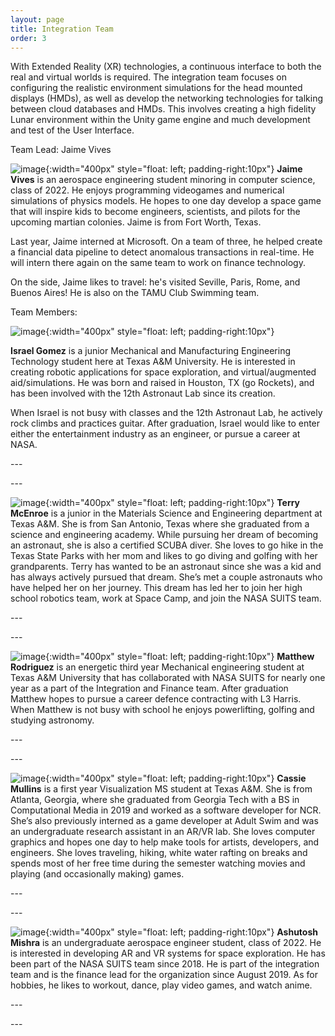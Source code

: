 ```yaml
---
layout: page
title: Integration Team
order: 3
---
```


With Extended Reality (XR) technologies, a continuous interface to both the real and virtual worlds is required. The integration team focuses on configuring the realistic environment simulations for the head mounted displays (HMDs), as well as develop the networking technologies for talking between cloud databases and HMDs. This involves creating a high fidelity Lunar environment within the Unity game engine and much development and test of the User Interface.

Team Lead: Jaime Vives

![image](/assets/images/JaimeVives.jpg){:width="400px" style="float: left; padding-right:10px"}
**Jaime Vives** is an aerospace engineering student minoring in computer science, class of 2022.  He enjoys programming videogames and numerical simulations of physics models. He hopes to one day develop a space game that will inspire kids to become engineers, scientists, and pilots for the upcoming martian colonies. Jaime is from Fort Worth, Texas.

Last year, Jaime interned at Microsoft. On a team of three, he helped create a financial data pipeline to detect anomalous transactions in real-time. He will intern there again on the same team to work on finance technology.

On the side, Jaime likes to travel: he's visited Seville, Paris, Rome, and Buenos Aires! He is also on the TAMU Club Swimming team.


Team Members:

![image](/assets/images/IsraelGomez.PNG){:width="400px" style="float: left; padding-right:10px"}

**Israel Gomez** is a junior Mechanical and Manufacturing Engineering Technology student here at Texas A&M University. He is interested in creating robotic applications for space exploration, and virtual/augmented aid/simulations. He was born and raised in Houston, TX (go Rockets), and has been involved with the 12th Astronaut Lab since its creation.

When Israel is not busy with classes and the 12th Astronaut Lab, he actively rock climbs and practices guitar. After graduation, Israel would like to enter either the entertainment industry as an engineer, or pursue a career at NASA.

<span style="display:block" class="note"> --- </span>


<span style="display:block" class="note"> --- </span>




![image](/assets/images/TerryMcEnroe.JPG){:width="400px" style="float: left; padding-right:10px"}
**Terry McEnroe** is a junior in the Materials Science and Engineering department at Texas A&M. She is from San Antonio, Texas where she graduated from a science and engineering academy. While pursuing her dream of becoming an astronaut, she is also a certified SCUBA diver. She loves to go hike in the Texas State Parks with her mom and likes to go diving and golfing with her grandparents. 
Terry has wanted to be an astronaut since she was a kid and has always actively pursued that dream. She’s met a couple astronauts who have helped her on her journey. This dream has led her to join her high school robotics team, work at Space Camp, and join the NASA SUITS team.

<span style="display:block" class="note"> --- </span>


<span style="display:block" class="note"> --- </span>




![image](/assets/images/Rodriguez_Matthew_Pic2.jpg){:width="400px" style="float: left; padding-right:10px"}
**Matthew Rodriguez** is an energetic third year Mechanical engineering student at Texas A&M University that has collaborated with NASA SUITS for nearly one year as a part of the Integration and Finance team. After graduation Matthew hopes to pursue a career defence contracting with L3 Harris. When Matthew is not busy with school he enjoys  powerlifting, golfing and studying astronomy.

<span style="display:block" class="note"> --- </span>


<span style="display:block" class="note"> --- </span>



![image](/assets/images/CassieMullins.jpg){:width="400px" style="float: left; padding-right:10px"}
**Cassie Mullins** is a first year Visualization MS student at Texas A&M. She is from Atlanta, Georgia, where she graduated from Georgia Tech with a BS in Computational Media in 2019 and worked as a software developer for NCR. She’s also previously interned as a game developer at Adult Swim and was an undergraduate research assistant in an AR/VR lab. She loves computer graphics and hopes one day to help make tools for artists, developers, and engineers. She loves traveling, hiking, white water rafting on breaks and spends most of her free time during the semester watching movies and playing (and occasionally making) games.

<span style="display:block" class="note"> --- </span>


<span style="display:block" class="note"> --- </span>



![image](/assets/images/AshuMishra.png){:width="400px" style="float: left; padding-right:10px"}
**Ashutosh Mishra** is an undergraduate aerospace engineer student, class of 2022. He is interested in developing AR and VR systems for space exploration. He has been part of the NASA SUITS team since 2018. He is part of the integration team and is the finance lead for the organization since August 2019.
As for hobbies, he likes to workout, dance, play video games, and watch anime.

<span style="display:block" class="note"> --- </span>


<span style="display:block" class="note"> --- </span>

